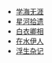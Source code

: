 <!-- _sidebar.md -->
<!-- 网页左边的侧边栏 -->
- [学海无涯](/学海无涯/index.md)
- [星河拾遗](/星河拾遗/index.md)
- [白衣卿相](/白衣卿相/index.md)
- [在水伊人](/在水伊人/index.md)
- [浮生杂记](/浮生杂记/index.md)
